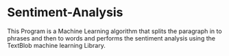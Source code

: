 # Sentiment-Analysis
This Program is a Machine Learning algorithm that splits the paragraph in to phrases and then to words and performs the sentiment analysis using the TextBlob machine learning Library.

